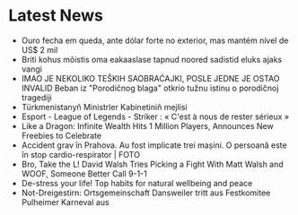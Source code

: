 # Latest News
-  Ouro fecha em queda, ante dólar forte no exterior, mas mantém nível de US$ 2 mil
-  Briti kohus mõistis oma eakaaslase tapnud noored sadistid eluks ajaks vangi
-  IMAO JE NEKOLIKO TEŠKIH SAOBRAĆAJKI, POSLE JEDNE JE OSTAO INVALID Beban iz &quot;Porodičnog blaga&quot; otkrio tužnu istinu o porodičnoj tragediji
-  Türkmenistanyň Ministrler Kabinetiniň mejlisi
-  Esport - League of Legends - Striker : « C'est à nous de rester sérieux »
-  Like a Dragon: Infinite Wealth Hits 1 Million Players, Announces New Freebies to Celebrate
-  Accident grav în Prahova. Au fost implicate trei mașini. O persoană este în stop cardio-respirator | FOTO
-  Bro, Take the L! David Walsh Tries Picking a Fight With Matt Walsh and WOOF, Someone Better Call 9-1-1
-  De-stress your life! Top habits for natural wellbeing and peace
-  Not-Dreigestirn: Ortsgemeinschaft Dansweiler tritt aus Festkomitee Pulheimer Karneval aus
